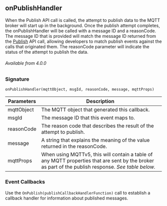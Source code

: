 ## onPublishHandler

When the Publish API call is called, the attempt to publish data to the MQTT broker will start up in the background.  Once the publish attempt completes, the onPublishHandler will be called with a message ID and a reasonCode. The message ID that is provided will match the message ID returned from the [Publish][1] API call, allowing developers to match publish events against the calls that originated them. The reasonCode parameter will indicate the status of the attempt to publish the data.


###### Available from 4.0.0


### Signature

`onPublishHandler(mqttObject, msgId, reasonCode, message, mqttProps)`


| Parameters | Description                                                                                                                                          |
| ---------- | ---------------------------------------------------------------------------------------------------------------------------------------------------- |
| mqttObject | The MQTT object that generated this callback.                                                                                                        |
| msgId      | The message ID that this event maps to.                                                                                                              |
| reasonCode | The reason code that describes the result of the attempt to publish.                                                                                 |
| message    | A string that explains the meaning of the value returned in the reasonCode.                                                                          |
| mqttProps  | When using MQTTv5, this will contain a table of any MQTT properties that are sent by the broker as part of the publish response.  _See table below._ |

### Event Callbacks

Use the `OnPublish(publishCallbackHandlerFunction)` call to establish a callback handler for information about published messages.

[1]:	https://snap-one.github.io/docs-driverworks-api-4.0.0-beta/#mqtt-lua-apis-publish